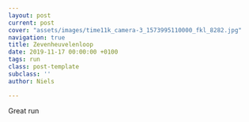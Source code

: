 ```yaml
---
layout: post
current: post
cover: "assets/images/time11k_camera-3_1573995110000_fkl_8282.jpg"
navigation: true
title: Zevenheuvelenloop
date: 2019-11-17 00:00:00 +0100
tags: run
class: post-template
subclass: ''
author: Niels

---
```

Great run